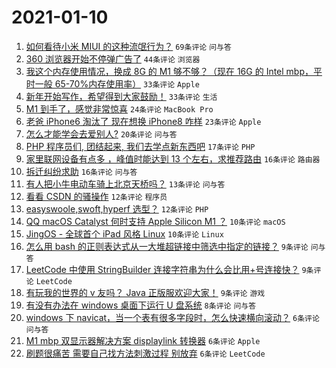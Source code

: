 # 2021-01-10

1. [如何看待小米 MIUI 的这种流氓行为？](https://www.v2ex.com/t/743466) `69条评论` `问与答`
1. [360 浏览器开始不停弹广告了](https://www.v2ex.com/t/743487) `44条评论` `浏览器`
1. [我这个内存使用情况，换成 8G 的 M1 够不够？（现在 16G 的 Intel mbp，平时一般 65-70%内存使用率）](https://www.v2ex.com/t/743470) `33条评论` `Apple`
1. [新年开始写作，希望得到大家鼓励！](https://www.v2ex.com/t/743484) `33条评论` `生活`
1. [M1 到手了，感觉非常惊喜](https://www.v2ex.com/t/743507) `24条评论` `MacBook Pro`
1. [老爸 iPhone6 淘汰了 现在想换 iPhone8 咋样](https://www.v2ex.com/t/743490) `23条评论` `Apple`
1. [怎么才能学会去爱别人?](https://www.v2ex.com/t/743517) `20条评论` `问与答`
1. [PHP 程序员们, 团结起来, 我们去学点新东西吧](https://www.v2ex.com/t/743513) `17条评论` `PHP`
1. [家里联网设备有点多 ，峰值时能达到 13 个左右，求推荐路由](https://www.v2ex.com/t/743514) `16条评论` `路由器`
1. [拆迁纠纷求助](https://www.v2ex.com/t/743500) `16条评论` `问与答`
1. [有人把小牛电动车骑上北京天桥吗？](https://www.v2ex.com/t/743471) `13条评论` `问与答`
1. [看看 CSDN 的骚操作](https://www.v2ex.com/t/743494) `12条评论` `程序员`
1. [easyswoole,swoft,hyperf 选型？](https://www.v2ex.com/t/743468) `12条评论` `PHP`
1. [QQ macOS Catalyst 何时支持 Apple Silicon M1 ？](https://www.v2ex.com/t/743520) `10条评论` `macOS`
1. [JingOS - 全球首个 iPad 风格 Linux](https://www.v2ex.com/t/743482) `10条评论` `Linux`
1. [怎么用 bash 的正则表达式从一大堆超链接中筛选中指定的链接？](https://www.v2ex.com/t/743522) `9条评论` `问与答`
1. [LeetCode 中使用 StringBuilder 连接字符串为什么会比用+号连接快？](https://www.v2ex.com/t/743492) `9条评论` `LeetCode`
1. [有玩我的世界的 v 友吗？ Java 正版服欢迎大家！](https://www.v2ex.com/t/743463) `9条评论` `游戏`
1. [有没有办法在 windows 桌面下运行 U 盘系统](https://www.v2ex.com/t/743465) `8条评论` `问与答`
1. [windows 下 navicat，当一个表有很多字段时，怎么快速横向滚动？](https://www.v2ex.com/t/743546) `6条评论` `问与答`
1. [M1 mbp 双显示器解决方案 displaylink 转换器](https://www.v2ex.com/t/743516) `6条评论` `Apple`
1. [刷题很痛苦 需要自己找方法刺激过程 别放弃](https://www.v2ex.com/t/743485) `6条评论` `LeetCode`
